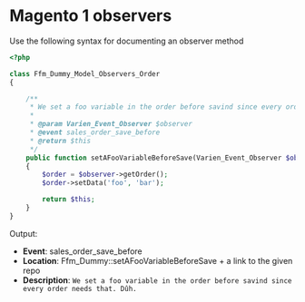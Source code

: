 # Magento 1 observers

Use the following syntax for documenting an observer method

```php
<?php

class Ffm_Dummy_Model_Observers_Order
{

    /**
     * We set a foo variable in the order before savind since every order needs that. Dûh.
     *
     * @param Varien_Event_Observer $observer
     * @event sales_order_save_before
     * @return $this
     */
    public function setAFooVariableBeforeSave(Varien_Event_Observer $observer)
    {
        $order = $observer->getOrder();
        $order->setData('foo', 'bar');

        return $this;
    }
}
```

Output:
- **Event**: sales_order_save_before
- **Location**: Ffm_Dummy::setAFooVariableBeforeSave + a link to the given repo
- **Description**: `We set a foo variable in the order before savind since every order needs that. Dûh.`